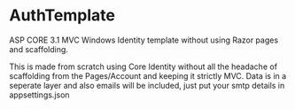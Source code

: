 # AuthTemplate

ASP CORE 3.1 MVC Windows Identity template without using Razor pages and scaffolding. 

This is made from scratch using Core Identity without all the headache of scaffolding from the Pages/Account and keeping it strictly MVC.
Data is in a seperate layer and also emails will be included, just put your smtp details in appsettings.json 
